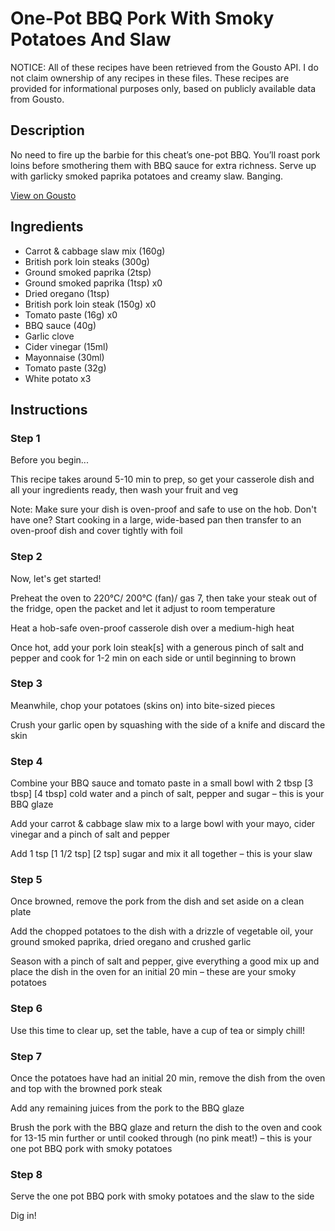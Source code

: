 # One-Pot BBQ Pork With Smoky Potatoes And Slaw

NOTICE: All of these recipes have been retrieved from the Gousto API. I do not claim ownership of any recipes in these files. These recipes are provided for informational purposes only, based on publicly available data from Gousto.

## Description

No need to fire up the barbie for this cheat’s one-pot BBQ. You’ll roast pork loins before smothering them with BBQ sauce for extra richness. Serve up with garlicky smoked paprika potatoes and creamy slaw. Banging.

[View on Gousto](https://www.gousto.co.uk/recipes/cookbook/one-pot-bbq-pork-with-smoky-potatoes-slaw)

## Ingredients

- Carrot & cabbage slaw mix (160g)
- British pork loin steaks (300g)
- Ground smoked paprika (2tsp)
- Ground smoked paprika (1tsp) x0
- Dried oregano (1tsp)
- British pork loin steak (150g) x0
- Tomato paste (16g) x0
- BBQ sauce (40g)
- Garlic clove
- Cider vinegar (15ml)
- Mayonnaise (30ml)
- Tomato paste (32g)
- White potato x3

## Instructions


### Step 1

Before you begin...

This recipe takes around 5-10 min to prep, so get your casserole dish and all your ingredients ready, then wash your fruit and veg

Note: Make sure your dish is oven-proof and safe to use on the hob. Don't have one? Start cooking in a large, wide-based pan then transfer to an oven-proof dish and cover tightly with foil


### Step 2

Now, let's get started!

Preheat the oven to 220°C/ 200°C (fan)/ gas 7, then take your steak out of the fridge, open the packet and let it adjust to room temperature

Heat a hob-safe oven-proof casserole dish over a medium-high heat

Once hot, add your pork loin steak[s] with a generous pinch of salt and pepper and cook for 1-2 min on each side or until beginning to brown


### Step 3

Meanwhile, chop your potatoes (skins on) into bite-sized pieces

Crush your garlic open by squashing with the side of a knife and discard the skin


### Step 4

Combine your BBQ sauce and tomato paste in a small bowl with 2 tbsp <span class="text-purple">[3 tbsp]</span> <span class="text-danger">[4 tbsp]</span> cold water and a pinch of salt, pepper and sugar – this is your BBQ glaze

Add your carrot & cabbage slaw mix to a large bowl with your mayo, cider vinegar and a pinch of salt and pepper

Add 1 tsp <span class="text-purple">[1 1/2 tsp]</span> <span class="text-danger">[2 tsp] </span>sugar and mix it all together – this is your slaw


### Step 5

Once browned, remove the pork from the dish and set aside on a clean plate

Add the chopped potatoes to the dish with a drizzle of vegetable oil, your ground smoked paprika, dried oregano and crushed garlic

Season with a pinch of salt and pepper, give everything a good mix up and place the dish in the oven for an initial 20 min – these are your smoky potatoes


### Step 6

Use this time to clear up, set the table, have a cup of tea or simply chill!


### Step 7

Once the potatoes have had an initial 20 min, remove the dish from the oven and top with the browned pork steak

Add any remaining juices from the pork to the BBQ glaze

Brush the pork with the BBQ glaze and return the dish to the oven and cook for 13-15 min further or until cooked through (no pink meat!) – this is your one pot BBQ pork with smoky potatoes

### Step 8

Serve the one pot BBQ pork with smoky potatoes and the slaw to the side

Dig in!

